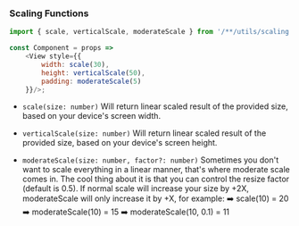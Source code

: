 ### Scaling Functions
```js
import { scale, verticalScale, moderateScale } from '/**/utils/scaling';

const Component = props =>
    <View style={{
        width: scale(30),
        height: verticalScale(50),
        padding: moderateScale(5)
    }}/>;
```


* `scale(size: number)`
Will return linear scaled result of the provided size, based on your device's screen width.
* `verticalScale(size: number)`
Will return linear scaled result of the provided size, based on your device's screen height.

* `moderateScale(size: number, factor?: number)`
Sometimes you don't want to scale everything in a linear manner, that's where moderate scale comes in.
The cool thing about it is that you can control the resize factor (default is 0.5).
If normal scale will increase your size by +2X, moderateScale will only increase it by +X, for example:
➡️ scale(10) = 20
➡️ moderateScale(10) = 15
➡️ moderateScale(10, 0.1) = 11
